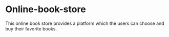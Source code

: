 # Online-book-store

This online book store provides a platform which the users can choose and buy their favorite books.
